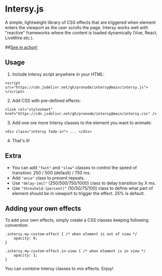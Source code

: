 # Intersy.js

A simple, lightweight library of CSS effects that are triggered when element enters the viewport as the user scrolls the page.
Intersy works well with "reactive" frameworks where the content is loaded dynamically (Vue, React, LiveWire etc.).

##[See in action!](https://pronode.github.io/intersy/)

## Usage

1. Include Intersy script anywhere in your HTML:

```
<script src="https://cdn.jsdelivr.net/gh/pronode/intersy@main/intersy.js"></script>
```

2. Add CSS with pre-defined effects:

```
<link rel="stylesheet" href="https://cdn.jsdelivr.net/gh/pronode/intersy@main/intersy.css" />
```

3. Add one ore more Intersy classes to the element you want to animate:

```
<div class="intersy fade-in"> ... </div>
```

4. That's it!

## Extra

-   You can add `"fast"` and `"slow"` classes to control the speed of transition: 250 / 500 (default) / 750 ms.
-   Add `"once"` class to prevent repeats.
-   Use `"delay-[ms]"` (250/500/750/1000) class to delay transition by X ms.
-   Use `"threshold-[percent]"` (10/50/75/100) class to define what part of element should be in viewport to trigger the effect. 25% is default.

## Adding your own effects

To add your own effects, simply create a CSS classes keeping following convention:

```
.intersy.my-custom-effect { /* when element is out of view */
    opacity: 0;
}

.intersy.my-custom-effect.in-view { /* when element is in view */
    opacity: 1;
}
```

You can combine Intersy classes to mix effects. Enjoy!
